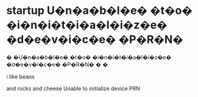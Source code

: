 # startup U�n�a�b�l�e� �t�o� �i�n�i�t�i�a�l�i�z�e� �d�e�v�i�c�e� �P�R�N�
�
�U�n�a�b�l�e� �t�o� �i�n�i�t�i�a�l�i�z�e� �d�e�v�i�c�e� �P�R�N�
�
�

i like beans

and rocks and cheese
U n a b l e   t o   i n i t i a l i z e   d e v i c e   P R N  
 